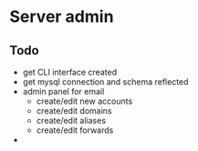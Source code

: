 # Server admin 

## Todo
- get CLI interface created
- get mysql connection and schema reflected
- admin panel for email
  - create/edit new accounts
  - create/edit domains
  - create/edit aliases
  - create/edit forwards
- 

